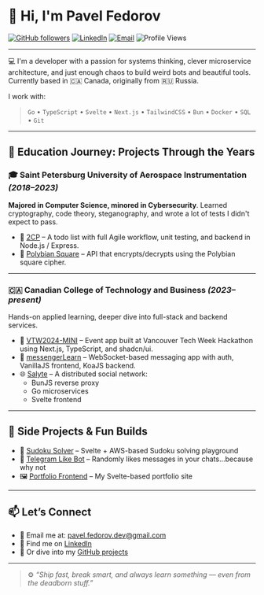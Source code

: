 # 👋 Hi, I'm Pavel Fedorov

[![GitHub followers](https://img.shields.io/github/followers/p4elkab35t?label=Follow&style=social)](https://github.com/p4elkab35t)
[![LinkedIn](https://img.shields.io/badge/LinkedIn-pavelfedorovdev-blue?logo=linkedin)](https://www.linkedin.com/in/pavelfedorovdev/)
[![Email](https://img.shields.io/badge/email-pavel.fedorov.dev@gmail.com-red?logo=gmail)](mailto:pavel.fedorov.dev@gmail.com)
![Profile Views](https://komarev.com/ghpvc/?username=p4elkab35t&style=flat&color=blue)

---

💻 I'm a developer with a passion for systems thinking, clever microservice architecture, and just enough chaos to build weird bots and beautiful tools.  
Currently based in 🇨🇦 Canada, originally from 🇷🇺 Russia.

I work with:
> `Go` • `TypeScript` • `Svelte` • `Next.js` • `TailwindCSS` • `Bun` • `Docker` • `SQL` • `Git`

---

## 🧭 Education Journey: Projects Through the Years

### 🎓 **Saint Petersburg University of Aerospace Instrumentation** *(2018–2023)*  
**Majored in Computer Science, minored in Cybersecurity**. Learned cryptography, code theory, steganography, and wrote a lot of tests I didn't expect to pass.

- 🔧 [2CP](https://github.com/p4elkab35t/2CP) – A todo list with full Agile workflow, unit testing, and backend in Node.js / Express.  
- 🔐 [Polybian Square](https://github.com/p4elkab35t/polybian_square) – API that encrypts/decrypts using the Polybian square cipher.

---

### 🇨🇦 **Canadian College of Technology and Business** *(2023–present)*  
Hands-on applied learning, deeper dive into full-stack and backend services.

- 🎉 [VTW2024-MINI](https://github.com/p4elkab35t/VTW2024-MINI) – Event app built at Vancouver Tech Week Hackathon using Next.js, TypeScript, and shadcn/ui.  
- 💬 [messengerLearn](https://github.com/p4elkab35t/messengerLearn) – WebSocket-based messaging app with auth, VanillaJS frontend, KoaJS backend.  
- 🌐 [Salyte](https://github.com/p4elkab35t/Salyte) – A distributed social network:
  - BunJS reverse proxy
  - Go microservices
  - Svelte frontend

---

## 🧪 Side Projects & Fun Builds

- 🧩 [Sudoku Solver](https://github.com/p4elkab35t/sudoku-solver-front-web) – Svelte + AWS-based Sudoku solving playground  
- 🤖 [Telegram Like Bot](https://github.com/p4elkab35t/like-bot-tg) – Randomly likes messages in your chats...because why not  
- 🖼️ [Portfolio Frontend](https://github.com/p4elkab35t/portfolio-front-end) – My Svelte-based portfolio site

---

## 📫 Let’s Connect

- 📧 Email me at: [pavel.fedorov.dev@gmail.com](mailto:pavel.fedorov.dev@gmail.com)  
- 💼 Find me on [LinkedIn](https://www.linkedin.com/in/pavelfedorovdev/)  
- 🧠 Or dive into my [GitHub projects](https://github.com/p4elkab35t?tab=repositories)

---

> ⚙️ *“Ship fast, break smart, and always learn something — even from the deadborn stuff.”*

